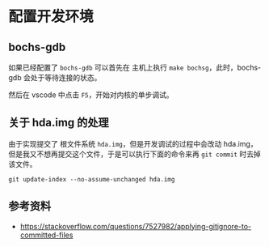 # 配置开发环境

## bochs-gdb

如果已经配置了 `bochs-gdb` 可以首先在 主机上执行 `make bochsg`，此时，bochs-gdb 会处于等待连接的状态。

然后在 vscode 中点击 `F5`，开始对内核的单步调试。

## 关于 hda.img 的处理

由于实现提交了 根文件系统 `hda.img`，但是开发调试的过程中会改动 hda.img，但是我又不想再提交这个文件，于是可以执行下面的命令来再 `git commit` 时去掉该文件。

    git update-index --no-assume-unchanged hda.img

## 参考资料

- <https://stackoverflow.com/questions/7527982/applying-gitignore-to-committed-files>
